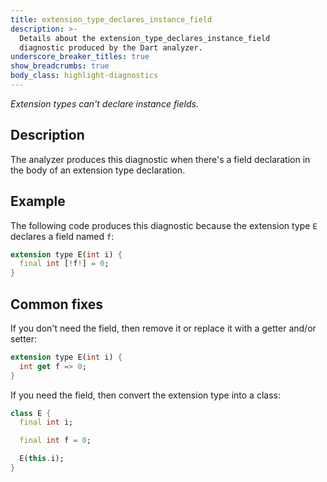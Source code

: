 ```yaml
---
title: extension_type_declares_instance_field
description: >-
  Details about the extension_type_declares_instance_field
  diagnostic produced by the Dart analyzer.
underscore_breaker_titles: true
show_breadcrumbs: true
body_class: highlight-diagnostics
---
```


_Extension types can't declare instance fields._

## Description

The analyzer produces this diagnostic when there's a field declaration in
the body of an extension type declaration.

## Example

The following code produces this diagnostic because the extension type `E`
declares a field named `f`:

```dart
extension type E(int i) {
  final int [!f!] = 0;
}
```

## Common fixes

If you don't need the field, then remove it or replace it with a getter
and/or setter:

```dart
extension type E(int i) {
  int get f => 0;
}
```

If you need the field, then convert the extension type into a class:

```dart
class E {
  final int i;

  final int f = 0;

  E(this.i);
}
```
